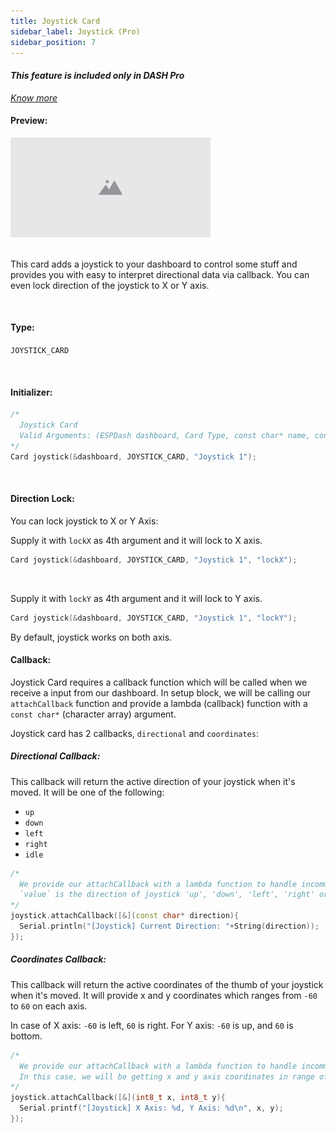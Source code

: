 ```yaml
---
title: Joystick Card
sidebar_label: Joystick (Pro)
sidebar_position: 7
---
```


<div className="pro-label">
    <i>
        <h4 style={{ fontWeight: '500', marginBottom: 5 }}>
            This feature is included only in DASH <span style={{ color: "#f54b42" }}>Pro</span>
        </h4>
        <a href="https://espdash.pro" target="_blank">Know more</a>
    </i>
</div>


#### Preview:

<img src="/img/v4/placeholder.png" width="320px" alt="Preview" />

<br/>
<br/>

This card adds a joystick to your dashboard to control some stuff and provides you with easy to interpret directional data via callback. You can even lock direction of the joystick to X or Y axis.

<br/>

#### Type:
`JOYSTICK_CARD`

<br/>

#### Initializer:
```cpp
/* 
  Joystick Card
  Valid Arguments: (ESPDash dashboard, Card Type, const char* name, const char* directionLock (optional) )
*/
Card joystick(&dashboard, JOYSTICK_CARD, "Joystick 1");
```

<br/>

#### Direction Lock:

You can lock joystick to X or Y Axis:

Supply it with `lockX` as 4th argument and it will lock to X axis.

```cpp
Card joystick(&dashboard, JOYSTICK_CARD, "Joystick 1", "lockX");
```
<br/>

Supply it with `lockY` as 4th argument and it will lock to Y axis.
```cpp
Card joystick(&dashboard, JOYSTICK_CARD, "Joystick 1", "lockY");
```

By default, joystick works on both axis.




#### Callback:
Joystick Card requires a callback function which will be called when we receive a input from our dashboard. In setup block, we will be calling our `attachCallback` function and provide a lambda (callback) function with a `const char*` (character array) argument.

Joystick card has 2 callbacks, `directional` and `coordinates`:

##### Directional Callback:

This callback will return the active direction of your joystick when it's moved. It will be one of the following:
- `up`
- `down`
- `left`
- `right`
- `idle`

```cpp
/*
  We provide our attachCallback with a lambda function to handle incomming data
  `value` is the direction of joystick 'up', 'down', 'left', 'right' or 'idle'
*/
joystick.attachCallback([&](const char* direction){
  Serial.println("[Joystick] Current Direction: "+String(direction));
});
```


##### Coordinates Callback:

This callback will return the active coordinates of the thumb of your joystick when it's moved. It will provide x and y coordinates which ranges from `-60` to `60` on each axis.

In case of X axis: `-60` is left, `60` is right.
For Y axis: `-60` is up, and `60` is bottom.

```cpp
/*
  We provide our attachCallback with a lambda function to handle incomming data.
  In this case, we will be getting x and y axis coordinates in range of -60 to 60
*/
joystick.attachCallback([&](int8_t x, int8_t y){
  Serial.printf("[Joystick] X Axis: %d, Y Axis: %d\n", x, y);
});
```

<br/>
<br/>
